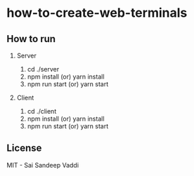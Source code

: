 # how-to-create-web-terminals

## How to run

1. Server
   1. cd ./server
   2. npm install (or) yarn install
   3. npm run start (or) yarn start
   
2. Client
   1. cd ./client
   2. npm install (or) yarn install
   3. npm run start (or) yarn start


## License
MIT - Sai Sandeep Vaddi